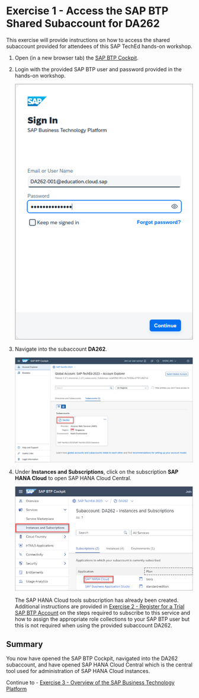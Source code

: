 # Exercise 1 - Access the SAP BTP Shared Subaccount for DA262

This exercise will provide instructions on how to access the shared subaccount provided for attendees of this SAP TechEd hands-on workshop.  

1. Open (in a new browser tab) the [SAP BTP Cockpit](https://emea.cockpit.btp.cloud.sap/cockpit/?idp=tdct3ched1.accounts.ondemand.com#/globalaccount/e2a835b0-3011-4c79-818a-d7767c4627cd).

2. Login with the provided SAP BTP user and password provided in the hands-on workshop.

    ![sign in](images/sign-in.png)

3. Navigate into the subaccount **DA262**.

    ![SAP BTP Global Account](images/global-account.png)

4. Under **Instances and Subscriptions**, click on the subscription **SAP HANA Cloud** to open SAP HANA Cloud Central.

    ![SAP HANA Cloud Central](images/open-hcc.png)

    The SAP HANA Cloud tools subscription has already been created.  Additional instructions are  provided in [Exercise 2 - Register for a Trial SAP BTP Account](../ex2/README.md) on the steps required to subscribe to this service and how to assign the appropriate role collections to your SAP BTP user but this is not required when using the provided subaccount DA262.

## Summary

You now have opened the SAP BTP Cockpit, navigated into the DA262 subaccount, and have opened SAP HANA Cloud Central which is the central tool used for administration of SAP HANA Cloud instances.

Continue to - [Exercise 3 - Overview of the SAP Business Technology Platform](../ex3/README.md)
